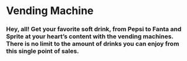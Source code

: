 # Vending Machine
### Hey, all! Get your favorite soft drink, from Pepsi to Fanta and Sprite at your heart’s content with the vending machines. There is no limit to the amount of drinks you can enjoy from this single point of sales.
